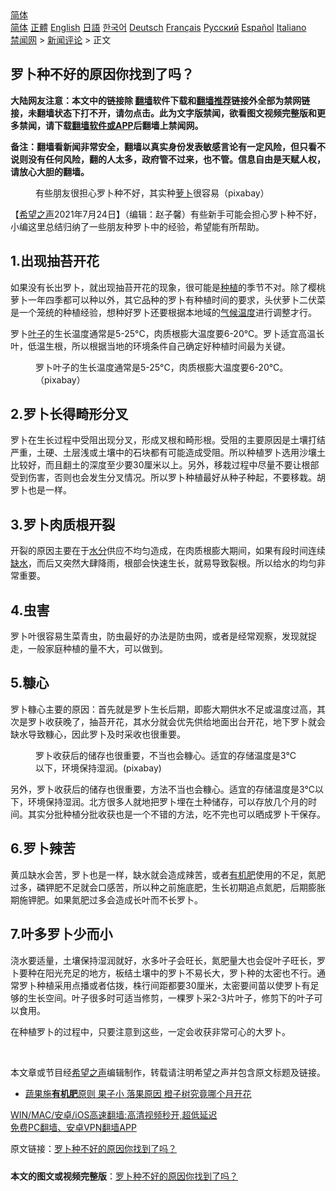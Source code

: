  <!-- 面包屑导航 --> <div class="breadcrumb"><!-- GTranslate: https://gtranslate.io/ -->  <div class="switcher notranslate">  <div class="selected">  <a href="#" onclick="return false;"> 简体</a>  </div>  <div class="option">  <a href="https://www.bannedbook.org" onclick="doGTranslate('zh-CN|zh-CN');jQuery('div.switcher div.selected a').html(jQuery(this).html());return false;" title="简体中文" class="nturl selected"> 简体</a>  <a href="https://www.bannedbook.org/zh-tw/" onclick="doGTranslate('zh-CN|zh-TW');jQuery('div.switcher div.selected a').html(jQuery(this).html());return false;" title="繁體中文" class="nturl"> 正體</a>  <a href="https://www.bannedbook.org/en/" onclick="doGTranslate('zh-CN|en');jQuery('div.switcher div.selected a').html(jQuery(this).html());return false;" title="English" class="nturl"> English</a>  <a href="https://www.bannedbook.org/ja/" onclick="doGTranslate('zh-CN|ja');jQuery('div.switcher div.selected a').html(jQuery(this).html());return false;" title="日本語" class="nturl"> 日語</a>  <a href="https://www.bannedbook.org/ko/" onclick="doGTranslate('zh-CN|ko');jQuery('div.switcher div.selected a').html(jQuery(this).html());return false;" title="한국어" class="nturl"> 한국어</a>  <a href="https://www.bannedbook.org/de/" onclick="doGTranslate('zh-CN|de');jQuery('div.switcher div.selected a').html(jQuery(this).html());return false;" title="Deutsch" class="nturl"> Deutsch</a>  <a href="https://www.bannedbook.org/fr/" onclick="doGTranslate('zh-CN|fr');jQuery('div.switcher div.selected a').html(jQuery(this).html());return false;" title="Français" class="nturl"> Français</a>  <a href="https://www.bannedbook.org/ru/" onclick="doGTranslate('zh-CN|ru');jQuery('div.switcher div.selected a').html(jQuery(this).html());return false;" title="Русский" class="nturl"> Русский</a>  <a href="https://www.bannedbook.org/es/" onclick="doGTranslate('zh-CN|es');jQuery('div.switcher div.selected a').html(jQuery(this).html());return false;" title="Español" class="nturl"> Español</a>  <a href="https://www.bannedbook.org/it/" onclick="doGTranslate('zh-CN|it');jQuery('div.switcher div.selected a').html(jQuery(this).html());return false;" title="Italiano" class="nturl"> Italiano</a>  </div>  </div>      <div class='breadcrumb-sub'><!-- Breadcrumb NavXT 6.3.0 --> <a href="https://www.bannedbook.org/" class="home">禁闻网</a> &gt; <a href="https://www.bannedbook.org/bnews/comments/" class="category">新闻评论</a> &gt; 正文</div></div><h2>罗卜种不好的原因你找到了吗？</h2> <p class="notice"><b>大陆网友注意：本文中的链接除 <a href="https://github.com/bannedbook/fanqiang" >翻墙</a>软件下载和<a href="https://github.com/killgcd/justmysocks/blob/master/README.md">翻墙推荐</a>链接外全部为禁网链接，未翻墙状态下打不开，请勿点击。此为文字版禁闻，欲看图文视频完整版和更多禁闻，请下载<a href="https://github.com/bannedbook/fanqiang">翻墙软件或APP</a>后翻墙上禁闻网。</p><p>备注：翻墙看新闻非常安全，翻墙以真实身份发表敏感言论有一定风险，但只看不说则没有任何风险，翻的人太多，政府管不过来，也不管。信息自由是天赋人权，请放心大胆的翻墙。</b></p>  <div class="entry"> <figure> <p><figcaption>有些朋友很担心罗卜种不好，其实种<a href="https://www.bannedbook.org/bnews/tag/%e8%90%9d%e5%8d%9c/" class="st_tag internal_tag" rel="tag" title="标签 萝卜 下的日志">萝卜</a>很容易（pixabay）</figcaption></figure> <p>【<span class='wp_keywordlink_affiliate'><a href="https://www.soundofhope.org" title="希望之声" target="_blank">希望之声</a></span>2021年7月24日】（编辑：赵子馨）有些新手可能会担心罗卜种不好，小编这里总结归纳了一些朋友种罗卜中的经验，希望能有所帮助。</p> <h2><strong>1.出现抽苔开花 </strong></h2> <p>如果没有长出罗卜，就出现抽苔开花的现象，很可能是<a href="https://www.bannedbook.org/bnews/tag/%E7%A7%8D%E6%A4%8D/" class="st_tag internal_tag" rel="tag" title="标签 种植 下的日志">种植</a>的季节不对。除了樱桃萝卜一年四季都可以种以外，其它品种的罗卜有种植时间的要求，头伏萝卜二伏菜是一个笼统的种植经验，想种好罗卜还要根据本地域的<a href="https://www.bannedbook.org/bnews/tag/%e6%b0%94%e5%80%99/" class="st_tag internal_tag" rel="tag" title="标签 气候 下的日志">气候</a><a href="https://www.bannedbook.org/bnews/tag/%E6%B8%A9%E5%BA%A6/" class="st_tag internal_tag" rel="tag" title="标签 温度 下的日志">温度</a>进行调整才行。</p> <p>罗卜<a href="https://www.bannedbook.org/bnews/tag/%E5%8F%B6%E5%AD%90/" class="st_tag internal_tag" rel="tag" title="标签 叶子 下的日志">叶子</a>的生长温度通常是5-25°C，肉质根膨大温度要6-20°C。罗卜适宜高温长叶，低温生根，所以根据当地的环境条件自己确定好种植时间最为关键。</p>  <figure><figcaption>罗卜叶子的生长温度通常是5-25°C，肉质根膨大温度要6-20°C。（pixabay）</figcaption></figure> <h2><strong>2.罗卜长得畸形分叉 </strong></h2> <p>罗卜在生长过程中受阻出现分叉，形成叉根和畸形根。受阻的主要原因是土壤打结严重，土硬、土层浅或土壤中的石块都有可能造成受阻。所以种植罗卜选用沙壤土比较好，而且翻土的深度至少要30厘米以上。另外，移栽过程中尽量不要让根部受到伤害，否则也会发生分叉情况。所以罗卜种植最好从种子种起，不要移栽。胡罗卜也是一样。</p> <h2><strong>3.罗卜肉质根开裂 </strong></h2> <p>开裂的原因主要在于<a href="https://www.bannedbook.org/bnews/tag/%E6%B0%B4%E5%88%86/" class="st_tag internal_tag" rel="tag" title="标签 水分 下的日志">水分</a>供应不均匀造成，在肉质根膨大期间，如果有段时间连续<a href="https://www.bannedbook.org/bnews/tag/%E7%BC%BA%E6%B0%B4/" class="st_tag internal_tag" rel="tag" title="标签 缺水 下的日志">缺水</a>，而后又突然大肆降雨，根部会快速生长，就易导致裂根。所以给水的均匀非常重要。</p> <h2><strong>4.虫害 </strong></h2> <p>罗卜叶很容易生菜青虫，防虫最好的办法是防虫网，或者是经常观察，发现就捉走，一般家庭种植的量不大，可以做到。</p>  <h2><strong>5.糠心</strong></h2> <p>罗卜糠心主要的原因：首先就是罗卜生长后期，即膨大期供水不足或温度过高，其次是罗卜收获晚了，抽苔开花，其水分就会优先供给地面出台开花，地下罗卜就会缺水导致糠心，因此罗卜及时采收也很重要。</p> <figure><figcaption>罗卜收获后的储存也很重要，不当也会糠心。适宜的存储温度是3°C以下，环境保持湿润。(pixabay)</figcaption></figure> <p>另外，罗卜收获后的储存也很重要，方法不当也会糠心。适宜的存储温度是3°C以下，环境保持湿润。北方很多人就地把罗卜埋在土种储存，可以存放几个月的时间。其实分批种植分批收获也是一个不错的方法，吃不完也可以晒成罗卜干保存。</p> <h2><strong>6.罗卜辣苦</strong></h2> <p>黄瓜缺水会苦，罗卜也是一样，缺水就会造成辣苦，或者<a href="https://www.bannedbook.org/bnews/tag/%E6%9C%89%E6%9C%BA%E8%82%A5/" class="st_tag internal_tag" rel="tag" title="标签 有机肥 下的日志">有机肥</a>使用的不足，氮肥过多，磷钾肥不足就会口感苦，所以种之前施底肥，生长初期追点氮肥，后期膨胀期施钾肥。如果氮肥过多会造成长叶而不长罗卜。</p>  <h2><strong>7.叶多罗卜少而小 </strong></h2> <p>浇水要适量，土壤保持湿润就好，水多叶子会旺长，氮肥量大也会促叶子旺长，罗卜要种在阳光充足的地方，板结土壤中的罗卜不易长大，罗卜种的太密也不行。通常罗卜种植采用点播或者估拨，株行间距都要30厘米，太密要间苗以使罗卜有足够的生长空间。叶子很多时可适当修剪，一棵罗卜采2-3片叶子，修剪下的叶子可以食用。</p> <p>在种植罗卜的过程中，只要注意到这些，一定会收获非常可心的大罗卜。</p> <p> </p>  <p>本文章或节目经<a href="https://www.bannedbook.org/bnews/tag/%e5%b8%8c%e6%9c%9b%e4%b9%8b%e5%a3%b0/" class="st_tag internal_tag" rel="tag" title="标签 希望之声 下的日志">希望之声</a>编辑制作，转载请注明希望之声并包含原文标题及链接。 </p> <ul class='op-related-articles' title='相关阅读'> <li><a href='https://www.bannedbook.org/bnews/comments/20210720/1590605.html' target='_blank'>蔬果施<b>有机肥</b>原则 果子小 落果原因 橙子树究竟哪个月开花</a></li> </ul> <p class="texttj"> <a href="https://github.com/bannedbook/fanqiang/wiki/V2ray%E6%9C%BA%E5%9C%BA" target="_blank">WIN/MAC/安卓/iOS高速翻墙:高清视频秒开,超低延迟</a><br/> <a href="https://github.com/bannedbook/fanqiang/wiki/%E7%A6%81%E9%97%BB%E7%BD%91%E5%AE%89%E5%8D%93%E7%BF%BB%E5%A2%99%E6%96%B0%E9%97%BBAPP" target="_blank">免费PC翻墙、安卓VPN翻墙APP</a></p><p>原文链接：<a class="src_link"  href="https://www.soundofhope.org/post/528497" target="_blank">罗卜种不好的原因你找到了吗？</a></p><a name='sharetosocial'></a>  <div style="margin-bottom:5px;padding-bottom:5px;clear:both"> <div id="archive-pix-1" class="banner-ads"> <!-- AuctionX Display platform tag START --> <div id="26318x728x90x621x_ADSLOT2" clicktrack="%%CLICK_URL_ESC%%"></div> <!-- AuctionX Display platform tag END --> </div> <div id="archive-pix-2" class="banner-ads"> <!-- AuctionX Display platform tag START --> <div id="26315x300x250x621x_ADSLOT2" clicktrack="%%CLICK_URL_ESC%%"></div> <!-- AuctionX Display platform tag END --> </div> </div>  <div id="archive-pix-1" class="banner-ads"> <!-- AuctionX Display platform tag START --> <div id="26318x728x90x621x_ADSLOT3" clicktrack="%%CLICK_URL_ESC%%"></div> <!-- AuctionX Display platform tag END --> </div> <div><b>本文的图文或视频完整版</b>：<a href='https://www.bannedbook.org/bnews/comments/20210725/1593838.html'>罗卜种不好的原因你找到了吗？</a></div>  </div><!--END ENTRY--> 